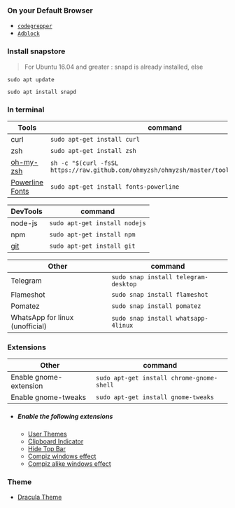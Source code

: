 ### On your Default Browser
 - [```codegrepper```](https://www.google.com/search?q=codegrepper+extension)  
 - [```Adblock```](https://www.google.com/search?q=adblock+extension)

### Install snapstore
> For Ubuntu 16.04 and greater : snapd is already installed, else

```sudo apt update```

```sudo apt install snapd```

 
 ### In terminal
 
| Tools | command |
| ------ | ------ |
|curl|```sudo apt-get install curl```|
|zsh|```sudo apt-get install zsh```|
|[oh-my-zsh](https://ohmyz.sh/#install)|```sh -c "$(curl -fsSL https://raw.github.com/ohmyzsh/ohmyzsh/master/tools/install.sh)"```|
|[Powerline Fonts](https://github.com/powerline/fonts)|```sudo apt-get install fonts-powerline ```|

|DevTools | command|
| ------ | ------ |
|node-js|```sudo apt-get install nodejs```|
|npm|```sudo apt-get install npm```|
|[git](https://git-scm.com/)|```sudo apt-get install git```|

| Other | command|
| ------ | ------ |
|Telegram|```sudo snap install telegram-desktop```|
|Flameshot|```sudo snap install flameshot```|
|Pomatez|```sudo snap install pomatez```|
|WhatsApp for linux (unofficial)|```sudo snap install whatsapp-4linux```|

### Extensions

| Other | command|
| ------ | ------ |
|Enable gnome-extension  |```sudo apt-get install chrome-gnome-shell```|
| Enable gnome-tweaks |```sudo apt-get install gnome-tweaks```|

- ##### Enable the following extensions
    - [User Themes](https://extensions.gnome.org/extension/19/user-themes/)
    - [Clipboard Indicator](https://extensions.gnome.org/extension/779/clipboard-indicator/)
    - [Hide Top Bar](https://extensions.gnome.org/extension/545/hide-top-bar/)
    - [Compiz windows effect](https://extensions.gnome.org/extension/3210/compiz-windows-effect/)
    - [Compiz alike windows effect](https://extensions.gnome.org/extension/2950/compiz-alike-windows-effect/)
### Theme
- [Dracula Theme](https://draculatheme.com/gtk)
